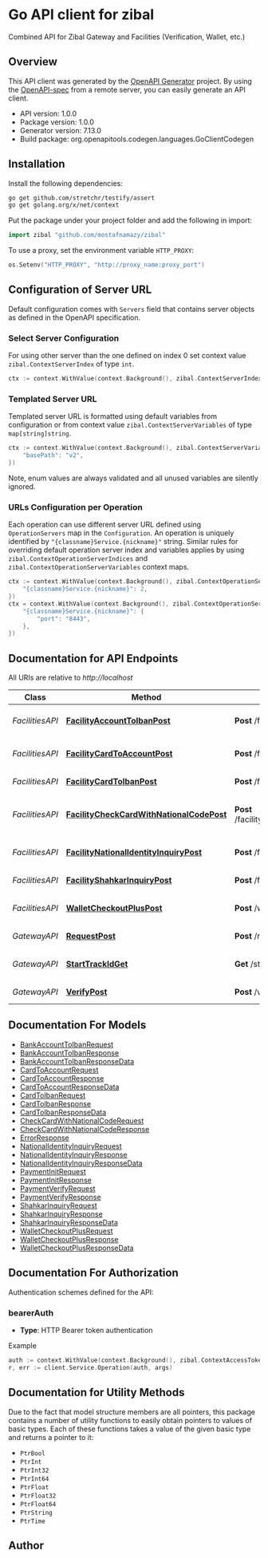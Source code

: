 # Go API client for zibal

Combined API for Zibal Gateway and Facilities (Verification, Wallet, etc.)

## Overview
This API client was generated by the [OpenAPI Generator](https://openapi-generator.tech) project.  By using the [OpenAPI-spec](https://www.openapis.org/) from a remote server, you can easily generate an API client.

- API version: 1.0.0
- Package version: 1.0.0
- Generator version: 7.13.0
- Build package: org.openapitools.codegen.languages.GoClientCodegen

## Installation

Install the following dependencies:

```sh
go get github.com/stretchr/testify/assert
go get golang.org/x/net/context
```

Put the package under your project folder and add the following in import:

```go
import zibal "github.com/mostafnamazy/zibal"
```

To use a proxy, set the environment variable `HTTP_PROXY`:

```go
os.Setenv("HTTP_PROXY", "http://proxy_name:proxy_port")
```

## Configuration of Server URL

Default configuration comes with `Servers` field that contains server objects as defined in the OpenAPI specification.

### Select Server Configuration

For using other server than the one defined on index 0 set context value `zibal.ContextServerIndex` of type `int`.

```go
ctx := context.WithValue(context.Background(), zibal.ContextServerIndex, 1)
```

### Templated Server URL

Templated server URL is formatted using default variables from configuration or from context value `zibal.ContextServerVariables` of type `map[string]string`.

```go
ctx := context.WithValue(context.Background(), zibal.ContextServerVariables, map[string]string{
	"basePath": "v2",
})
```

Note, enum values are always validated and all unused variables are silently ignored.

### URLs Configuration per Operation

Each operation can use different server URL defined using `OperationServers` map in the `Configuration`.
An operation is uniquely identified by `"{classname}Service.{nickname}"` string.
Similar rules for overriding default operation server index and variables applies by using `zibal.ContextOperationServerIndices` and `zibal.ContextOperationServerVariables` context maps.

```go
ctx := context.WithValue(context.Background(), zibal.ContextOperationServerIndices, map[string]int{
	"{classname}Service.{nickname}": 2,
})
ctx = context.WithValue(context.Background(), zibal.ContextOperationServerVariables, map[string]map[string]string{
	"{classname}Service.{nickname}": {
		"port": "8443",
	},
})
```

## Documentation for API Endpoints

All URIs are relative to *http://localhost*

Class | Method | HTTP request | Description
------------ | ------------- | ------------- | -------------
*FacilitiesAPI* | [**FacilityAccountToIbanPost**](docs/FacilitiesAPI.md#facilityaccounttoibanpost) | **Post** /facility/accountToIban | Bank Account To IBAN
*FacilitiesAPI* | [**FacilityCardToAccountPost**](docs/FacilitiesAPI.md#facilitycardtoaccountpost) | **Post** /facility/cardToAccount | Card To Bank Account
*FacilitiesAPI* | [**FacilityCardToIbanPost**](docs/FacilitiesAPI.md#facilitycardtoibanpost) | **Post** /facility/cardToIban | Card To IBAN
*FacilitiesAPI* | [**FacilityCheckCardWithNationalCodePost**](docs/FacilitiesAPI.md#facilitycheckcardwithnationalcodepost) | **Post** /facility/checkCardWithNationalCode | Check Card With National Code
*FacilitiesAPI* | [**FacilityNationalIdentityInquiryPost**](docs/FacilitiesAPI.md#facilitynationalidentityinquirypost) | **Post** /facility/nationalIdentityInquiry | National Identity Inquiry
*FacilitiesAPI* | [**FacilityShahkarInquiryPost**](docs/FacilitiesAPI.md#facilityshahkarinquirypost) | **Post** /facility/shahkarInquiry | Shahkar Inquiry
*FacilitiesAPI* | [**WalletCheckoutPlusPost**](docs/FacilitiesAPI.md#walletcheckoutpluspost) | **Post** /wallet/checkout/plus | Wallet Checkout Plus
*GatewayAPI* | [**RequestPost**](docs/GatewayAPI.md#requestpost) | **Post** /request | Initiate Payment
*GatewayAPI* | [**StartTrackIdGet**](docs/GatewayAPI.md#starttrackidget) | **Get** /start/{trackId} | Get payment page
*GatewayAPI* | [**VerifyPost**](docs/GatewayAPI.md#verifypost) | **Post** /verify | Verify Payment


## Documentation For Models

 - [BankAccountToIbanRequest](docs/BankAccountToIbanRequest.md)
 - [BankAccountToIbanResponse](docs/BankAccountToIbanResponse.md)
 - [BankAccountToIbanResponseData](docs/BankAccountToIbanResponseData.md)
 - [CardToAccountRequest](docs/CardToAccountRequest.md)
 - [CardToAccountResponse](docs/CardToAccountResponse.md)
 - [CardToAccountResponseData](docs/CardToAccountResponseData.md)
 - [CardToIbanRequest](docs/CardToIbanRequest.md)
 - [CardToIbanResponse](docs/CardToIbanResponse.md)
 - [CardToIbanResponseData](docs/CardToIbanResponseData.md)
 - [CheckCardWithNationalCodeRequest](docs/CheckCardWithNationalCodeRequest.md)
 - [CheckCardWithNationalCodeResponse](docs/CheckCardWithNationalCodeResponse.md)
 - [ErrorResponse](docs/ErrorResponse.md)
 - [NationalIdentityInquiryRequest](docs/NationalIdentityInquiryRequest.md)
 - [NationalIdentityInquiryResponse](docs/NationalIdentityInquiryResponse.md)
 - [NationalIdentityInquiryResponseData](docs/NationalIdentityInquiryResponseData.md)
 - [PaymentInitRequest](docs/PaymentInitRequest.md)
 - [PaymentInitResponse](docs/PaymentInitResponse.md)
 - [PaymentVerifyRequest](docs/PaymentVerifyRequest.md)
 - [PaymentVerifyResponse](docs/PaymentVerifyResponse.md)
 - [ShahkarInquiryRequest](docs/ShahkarInquiryRequest.md)
 - [ShahkarInquiryResponse](docs/ShahkarInquiryResponse.md)
 - [ShahkarInquiryResponseData](docs/ShahkarInquiryResponseData.md)
 - [WalletCheckoutPlusRequest](docs/WalletCheckoutPlusRequest.md)
 - [WalletCheckoutPlusResponse](docs/WalletCheckoutPlusResponse.md)
 - [WalletCheckoutPlusResponseData](docs/WalletCheckoutPlusResponseData.md)


## Documentation For Authorization


Authentication schemes defined for the API:
### bearerAuth

- **Type**: HTTP Bearer token authentication

Example

```go
auth := context.WithValue(context.Background(), zibal.ContextAccessToken, "BEARER_TOKEN_STRING")
r, err := client.Service.Operation(auth, args)
```


## Documentation for Utility Methods

Due to the fact that model structure members are all pointers, this package contains
a number of utility functions to easily obtain pointers to values of basic types.
Each of these functions takes a value of the given basic type and returns a pointer to it:

* `PtrBool`
* `PtrInt`
* `PtrInt32`
* `PtrInt64`
* `PtrFloat`
* `PtrFloat32`
* `PtrFloat64`
* `PtrString`
* `PtrTime`

## Author



